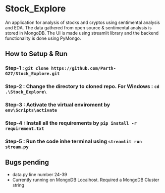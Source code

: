 # Stock_Explore

An application for analysis of stocks and cryptos using sentimental analysis and EDA. The data gathered from open source & sentimental analysis is stored in MongoDB.
The UI is made using streamlit library and the backend functionality is done using PyMongo.  

## How to Setup & Run 
    
### Step-1 : `git clone https://github.com/Parth-G27/Stock_Explore.git`
### Step-2 : Change the directory to cloned repo. For Windows : `cd .\Stock_Explore\`
### Step-3 : Activate the virtual enviroment by `env\Scripts\activate`
### Step-4 : Install all the requirements by `pip install -r requirement.txt` 
### Step-5 : Run the code inhe terminal using `streamlit run stream.py`

## Bugs pending 
- data.py line number 24-39
- Currently running on MongoDB Localhost. Required a MongoDB Cluster string 
